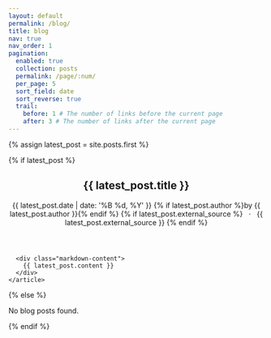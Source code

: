 ```yaml
---
layout: default
permalink: /blog/
title: blog
nav: true
nav_order: 1
pagination:
  enabled: true
  collection: posts
  permalink: /page/:num/
  per_page: 5
  sort_field: date
  sort_reverse: true
  trail:
    before: 1 # The number of links before the current page
    after: 3 # The number of links after the current page
---
```


<div class="post">
  {% assign latest_post = site.posts.first %}
  
  {% if latest_post %}
    <article class="post-content">
      <header class="post-header">
        <h1 class="post-title">{{ latest_post.title }}</h1>
        <p class="post-meta">
          {{ latest_post.date | date: '%B %d, %Y' }}
          {% if latest_post.author %}by {{ latest_post.author }}{% endif %}
          {% if latest_post.external_source %}
            &nbsp; &middot; &nbsp; {{ latest_post.external_source }}
          {% endif %}
        </p>
      </header>
      
      <div class="markdown-content">
        {{ latest_post.content }}
      </div>
    </article>
  {% else %}
    <p>No blog posts found.</p>
  {% endif %}
</div>
